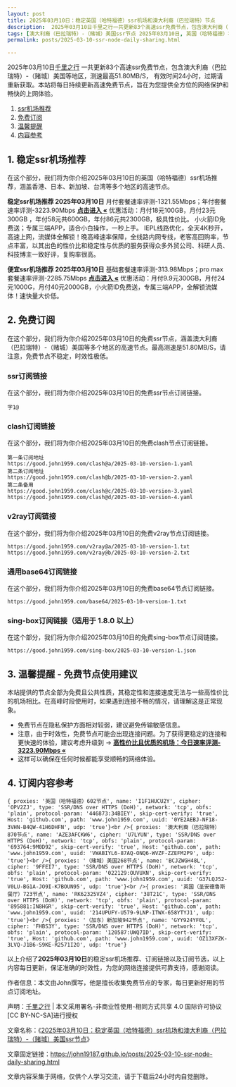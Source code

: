 ```yaml
---
layout: post
title: 2025年03月10日：稳定英国（哈特福德）ssr机场和澳大利裔（巴拉瑞特）节点
description:  2025年03月10日千里之行一共更新83个高速ssr免费节点，包含澳大利裔（巴拉瑞特）-（赌城）美国等地区，测速最高51.80MB/S， 有效时间24小时，过期请重新获取。本站将每日持续更新高速免费节点，旨在为您提供全方位的网络保护和畅快的上网体验
tags: [澳大利裔（巴拉瑞特）-（赌城）美国ssr节点 2025年03月10日, 英国（哈特福德）稳定ssr机场推荐 2025年03月10日]
permalink: posts/2025-03-10-ssr-node-daily-sharing.html

---
```



2025年03月10日[千里之行](https://john19187.github.io) 一共更新83个高速ssr免费节点，包含澳大利裔（巴拉瑞特）-（赌城）美国等地区，测速最高51.80MB/S， 有效时间24小时，过期请重新获取。本站将每日持续更新高速免费节点，旨在为您提供全方位的网络保护和畅快的上网体验。

1. [ssr机场推荐](#1-稳定ssr机场推荐)
2. [免费订阅](#2-免费订阅)
3. [温馨提醒](#3-温馨提醒---免费节点使用建议)
4. [内容参考](#4-订阅内容参考)

## 1. 稳定ssr机场推荐

在这个部分，我们将为你介绍2025年03月10日的英国（哈特福德）ssr机场推荐，涵盖香港、日本、新加坡、台湾等多个地区的高速节点。

<div class="good cat1"><strong>稳定ssr机场推荐 2025年03月10日</strong> 月付套餐速率评测-1321.55Mbps；年付套餐速率评测-3223.90Mbps <strong><a href="https://good.john1959.com/lepl/2025-03-10" target="_blank">点击进入 «</a></strong> 优惠活动：月付18元100GB，月付23元300GB ，年付58元共600GB，年付86元共2300GB，极具性价比。 小火箭ID免费送；专属三端APP，适合小白操作，一秒上手。 IEPL线路优化，全天4K秒开，高速上网，流媒体全解锁！晚高峰速率保障，全线路内网专线，老客高回购率，节点丰富，以其出色的性价比和稳定性与优质的服务获得众多外贸公司、科研人员、科技博主一致好评，复购率很高。</div><div class="good cat2">

<strong>便宜ssr机场推荐 2025年03月10日</strong> 基础套餐速率评测-313.98Mbps；pro max套餐速率评测-2285.75Mbps <strong><a href="https://good.john1959.com/cheap/2025-03-10" target="_blank">点击进入 «</a></strong> 优惠活动：月付9.9元300GB，月付24元1000G，月付40元2000GB，小火箭ID免费送，专属三端APP，全解锁流媒体！速快量大价低。</div>

## 2. 免费订阅

在这个部分，我们将为你介绍2025年03月10日的免费ssr节点，涵盖澳大利裔（巴拉瑞特）-（赌城）美国等多个地区的高速节点。最高测速是51.80MB/S，请注意，免费节点不稳定，时效性极低。

### ssr订阅链接

在这个部分，我们将为你介绍2025年03月10日的免费ssr节点订阅链接。

```
字1@
```

### clash订阅链接

在这个部分，我们将为你介绍2025年03月10日的免费clash节点订阅链接。

```
第一条订阅地址
https://good.john1959.com/clash@a/2025-03-10-version-1.yaml
第二条订阅地址
https://good.john1959.com/clash@b/2025-03-10-version-2.yaml
第二条备用
https://good.john1959.com/clash@c/2025-03-10-version-3.yaml
https://good.john1959.com/clash@d/2025-03-10-version-4.yaml
```

### v2ray订阅链接

在这个部分，我们将为你介绍2025年03月10日的免费v2ray节点订阅链接。

```
https://good.john1959.com/v2ray@a/2025-03-10-version-1.txt
https://good.john1959.com/v2ray@b/2025-03-10-version-2.txt
```

### 通用base64订阅链接

在这个部分，我们将为你介绍2025年03月10日的免费base64节点订阅链接。

```
https://good.john1959.com/base64/2025-03-10-version-1.txt
```

### sing-box订阅链接（适用于 1.8.0 以上）

在这个部分，我们将为你介绍2025年03月10日的免费sing-box节点订阅链接。

```
https://good.john1959.com/sing-box/2025-03-10-version-1.json
```

## 3. 温馨提醒 - 免费节点使用建议

本站提供的节点全部为免费且公共性质，其稳定性和连接速度无法与一些高性价比的机场相比。在高峰时段使用时，如果遇到连接不畅的情况，请理解这是正常现象。

- 免费节点在隐私保护方面相对较弱，建议避免传输敏感信息。
- 注意，由于时效性，免费节点可能会出现连接问题。为了获得更稳定的连接和更快速的体验，建议考虑升级到 → <strong>[高性价比且优质的机场：今日速率评测- 3223.90Mbps «](https://good.john1959.com/lepl/2025-03-10)</strong>
- 这样可以确保在任何时候都能享受顺畅的网络体验。

## 4. 订阅内容参考

```
{ proxies: '英国（哈特福德）602节点', name: 'I1F1HUCU2Y', cipher: 'OPV2ZJ', type: 'SSR/DNS over HTTPS (DoH)', network: 'tcp', obfs: 'plain', protocol-param: '446873:34BIEY', skip-cert-verify: 'true', Host: 'github.com', path: 'www.john1959.com', uuid: '0YE2AEBJ-NF18-3VHN-B4QW-41H6DHFN', udp: 'true'}<br />{ proxies: '澳大利裔（巴拉瑞特）870节点', name: 'AZE3AFCKW6', cipher: 'U7LYUN', type: 'SSR/DNS over HTTPS (DoH)', network: 'tcp', obfs: 'plain', protocol-param: '693764:9M0D92', skip-cert-verify: 'true', Host: 'github.com', path: 'www.john1959.com', uuid: 'VWABIYL6-87AQ-ONQ6-WVZF-ZZEFM2P9', udp: 'true'}<br />{ proxies: '（赌城）美国268节点', name: 'BCJZWGH48L', cipher: '9FFEI7', type: 'SSR/DNS over HTTPS (DoH)', network: 'tcp', obfs: 'plain', protocol-param: '022129:OUVUXN', skip-cert-verify: 'true', Host: 'github.com', path: 'www.john1959.com', uuid: 'G37LQJ52-V0LU-BG1A-JO9I-K7BOUN95', udp: 'true'}<br />{ proxies: '英国（圣安德鲁斯餐厅）723节点', name: 'RK62325VZ4', cipher: '38T21C', type: 'SSR/DNS over HTTPS (DoH)', network: 'tcp', obfs: 'plain', protocol-param: '895881:IN8HGR', skip-cert-verify: 'true', Host: 'github.com', path: 'www.john1959.com', uuid: '214UPUFY-U579-9LNP-ITWX-658YTYJ1', udp: 'true'}<br />{ proxies: '（加东）新加坡942节点', name: 'GYY924YF0L', cipher: 'FHBS3Y', type: 'SSR/DNS over HTTPS (DoH)', network: 'tcp', obfs: 'plain', protocol-param: '120587:UWQ7ID', skip-cert-verify: 'true', Host: 'github.com', path: 'www.john1959.com', uuid: 'OZ13XFZK-3LVQ-J1B6-S9KE-R2571I2O', udp: 'true'}
```

以上介绍了<strong>2025年03月10日</strong>的稳定ssr机场推荐、订阅链接以及订阅节选，以上内容每日更新，保证准确的时效性，为您的网络连接提供可靠支持，感谢阅读。

作者信息：本文由John撰写，他是擅长收集免费节点的专家，每日更新好用的节点订阅地址。

声明：[千里之行](https://john19187.github.io) | 本文采用署名-非商业性使用-相同方式共享 4.0 国际许可协议[CC BY-NC-SA]进行授权

文章名称：《[2025年03月10日：稳定英国（哈特福德）ssr机场和澳大利裔（巴拉瑞特）-（赌城）美国ssr节点](https://john19187.github.io/posts/2025-03-10-ssr-node-daily-sharing.html)》

文章固定链接：https://john19187.github.io/posts/2025-03-10-ssr-node-daily-sharing.html


文章内容采集于网络，仅供个人学习交流，请于下载后24小时内自觉删除。
